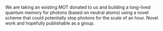 We are taking an existing MOT donated to us and building a long-lived quantum memory for photons (based on neutral atoms) using a novel scheme that could potentially stop photons for the scale of an hour. Novel work and hopefully publishable as a group.